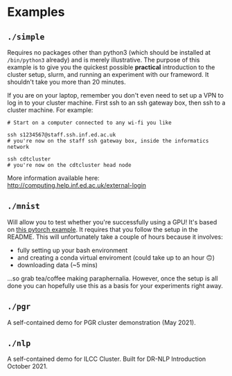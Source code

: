 # Examples

## `./simple`
Requires no packages other than python3 (which should be installed at 
`/bin/python3` already) and is merely illustrative. The purpose of this example
is to give you the quickest possible **practical** introduction to the
cluster setup, slurm, and running an experiment with our frameword. It
shouldn't take you more than 20 minutes.

If you are on your laptop, remember you don't even need to set up a VPN to
log in to your cluster machine. First ssh to an ssh gateway box, then ssh to
a cluster machine. For example:

```
# Start on a computer connected to any wi-fi you like

ssh s1234567@staff.ssh.inf.ed.ac.uk
# you're now on the staff ssh gateway box, inside the informatics network

ssh cdtcluster
# you're now on the cdtcluster head node
```

More information available here: http://computing.help.inf.ed.ac.uk/external-login


## `./mnist`
Will allow you to test whether you're successfully using a GPU! It's based on
[this pytorch example](https://github.com/pytorch/examples/tree/master/mnist).
It requires that you follow the setup in the README. This will unfortunately
take a couple of hours because it involves:
* fully setting up your bash environment
* and creating a conda virtual enviroment (could take up to an hour
  :upside_down_face:)
* downloading data (~5 mins)

...so grab tea/coffee making paraphernalia. However, once the setup is all done
you can hopefully use this as a basis for your experiments right away.

## `./pgr`
A self-contained demo for PGR cluster demonstration (May 2021).

## `./nlp`
A self-contained demo for ILCC Cluster. Built for DR-NLP Introduction October 2021.

